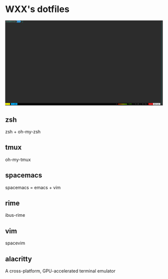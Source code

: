 # WXX's dotfiles
![](./images/Screenshot.png)

## zsh
zsh + oh-my-zsh

## tmux
oh-my-tmux

## spacemacs
spacemacs  = emacs + vim

## rime
ibus-rime

## vim
spacevim

## alacritty
A cross-platform, GPU-accelerated terminal emulator
